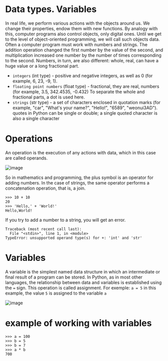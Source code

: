 # Data types. Variables

In real life, we perform various actions with the objects around us. We change their properties, endow them with new functions. 
By analogy with this, computer programs also control objects,
only digital ones. Until we get to the level of object-oriented programming, 
we will call such objects data.
Often a computer program must work with numbers and strings.
The addition operation changed the first number by the value of the second,
and multiplication increased one number by the number of times corresponding to the second.
Numbers, in turn, are also different: whole, real, can have a huge value or a long fractional part.

* ```integers``` (int type) - positive and negative integers, as well as 0 (for example, 6, 23, -9, 1).
* ```floating point numbers``` (float type) - fractional, they are real, numbers (for example, 3.5, 342.4535, -0.432) 
To separate the whole and fractional parts, a dot is used here.
* ```strings``` (str type) - a set of characters enclosed in quotation marks (for example, "car", "What's your name?", "Hello!", "6589", "weonui3AD"). quotes in Python can be single or double; a single quoted character is also a single character

# Operations

An operation is the execution of any actions with data, which in this case are called operands.

![image](https://user-images.githubusercontent.com/70141250/127199510-798cce84-63c6-4839-9d18-5a1ff755803c.png)

So in mathematics and programming, the plus symbol is an operator for adding numbers. In the case of strings, the same operator performs a concatenation operation, that is, a join.

```
>>> 10 + 10
20
>>> 'Hello,' + 'World!'
Hello,World!
```
If you try to add a number to a string, you will get an error.

```
Traceback (most recent call last):
  File "<stdin>", line 1, in <module>
TypeError: unsupported operand type(s) for +: 'int' and 'str'
```

# Variables

A variable is the simplest named data structure in which an intermediate or final result of a program can be stored.
In Python, as in most other languages, the relationship between data and variables is established using the ```=``` sign. This operation is called assignment.
For exemple: ```a = 5```
in this example, the value ```5``` is assigned to the variable ```a```

![image](https://user-images.githubusercontent.com/70141250/127202632-e984a314-9e9d-44a6-a644-82423b625906.png)


# example of working with variables

```
>>> a = 100
>>> b = 5
>>> b = 7
>>> a * b
700
```
